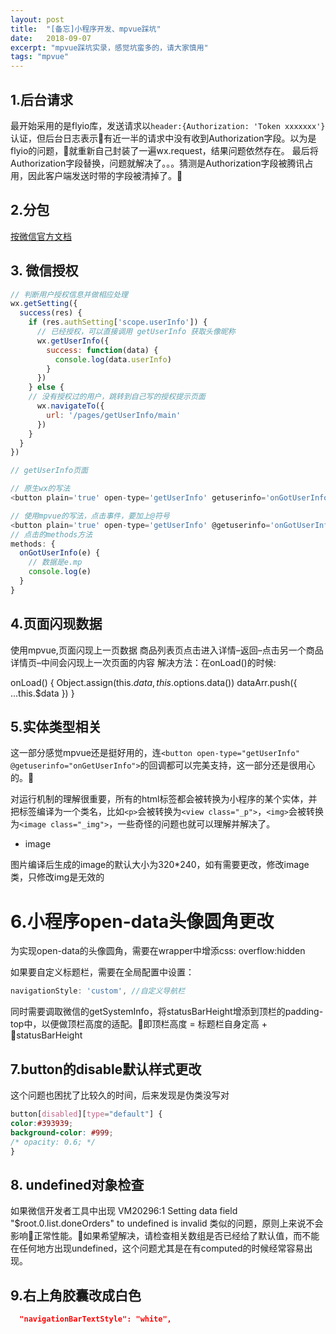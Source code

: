```yaml
---
layout: post
title:  "[备忘]小程序开发、mpvue踩坑"
date:   2018-09-07
excerpt: "mpvue踩坑实录，感觉坑蛮多的，请大家慎用"
tags: "mpvue"
---
```


## 1.后台请求

最开始采用的是flyio库，发送请求以``header:{Authorization: 'Token xxxxxxx'}``认证，但后台日志表示有近一半的请求中没有收到Authorization字段。以为是flyio的问题，就重新自己封装了一遍wx.request，结果问题依然存在。
最后将Authorization字段替换，问题就解决了。。。猜测是Authorization字段被腾讯占用，因此客户端发送时带的字段被清掉了。

## 2.分包

[按微信官方文档](https://developers.weixin.qq.com/miniprogram/dev/framework/subpackages/basic.html?search-key=%E5%88%86%E5%8C%85)

## 3. 微信授权
``` js
// 判断用户授权信息并做相应处理
wx.getSetting({
  success(res) {
    if (res.authSetting['scope.userInfo']) {
      // 已经授权，可以直接调用 getUserInfo 获取头像昵称
      wx.getUserInfo({
        success: function(data) {
          console.log(data.userInfo)
        }
      })
    } else {
    // 没有授权过的用户，跳转到自己写的授权提示页面
      wx.navigateTo({
        url: '/pages/getUserInfo/main'
      })
    }
  }
})

// getUserInfo页面

// 原生wx的写法
<button plain='true' open-type='getUserInfo' getuserinfo='onGotUserInfo'>允许</button>

// 使用mpvue的写法，点击事件，要加上@符号
<button plain='true' open-type='getUserInfo' @getuserinfo='onGotUserInfo'>允许</button>
// 点击的methods方法
methods: {
  onGotUserInfo(e) {
    // 数据是e.mp
    console.log(e)
  }
}
```

## 4.页面闪现数据

使用mpvue,页面闪现上一页数据
商品列表页点击进入详情–返回–点击另一个商品详情页–中间会闪现上一次页面的内容 
解决方法：在onLoad()的时候:

onLoad() {
    Object.assign(this.$data, this.$options.data())
    dataArr.push({ ...this.$data })
}

## 5.实体类型相关

这一部分感觉mpvue还是挺好用的，连``<button open-type="getUserInfo" @getuserinfo="onGetUserInfo">``的回调都可以完美支持，这一部分还是很用心的。

对运行机制的理解很重要，所有的html标签都会被转换为小程序的某个实体，并把标签编译为一个类名，比如``<p>``会被转换为``<view class="_p">``，``<img>``会被转换为``<image class="_img">``，一些奇怪的问题也就可以理解并解决了。

- image

图片编译后生成的image的默认大小为320*240，如有需要更改，修改image类，只修改img是无效的

# 6.小程序open-data头像圆角更改

为实现open-data的头像圆角，需要在wrapper中增添css: overflow:hidden

如果要自定义标题栏，需要在全局配置中设置：
``` js
navigationStyle: 'custom', //自定义导航栏
```
同时需要调取微信的getSystemInfo，将statusBarHeight增添到顶栏的padding-top中，以便做顶栏高度的适配。即顶栏高度 = 标题栏自身定高 + statusBarHeight

## 7.button的disable默认样式更改

这个问题也困扰了比较久的时间，后来发现是伪类没写对

``` css
button[disabled][type="default"] {
color:#393939;
background-color: #999;
/* opacity: 0.6; */
}
```

## 8. undefined对象检查

如果微信开发者工具中出现 VM20296:1 Setting data field "$root.0.list.doneOrders" to undefined is invalid 类似的问题，原则上来说不会影响正常性能。如果希望解决，请检查相关数组是否已经给了默认值，而不能在任何地方出现undefined，这个问题尤其是在有computed的时候经常容易出现。

## 9.右上角胶囊改成白色

``` json 
  "navigationBarTextStyle": "white",
```